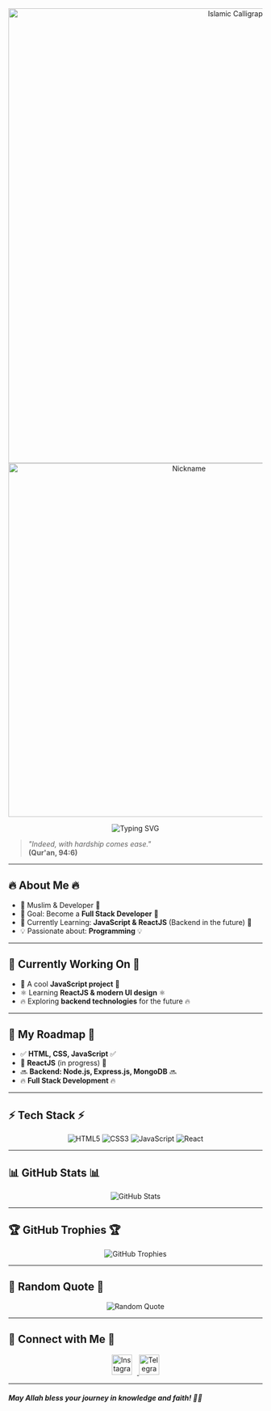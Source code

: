 <div align="center">
  <img src="https://raw.githubusercontent.com/abubakrmuminov/assalam/refs/heads/main/animation.svg" alt="Islamic Calligraphy" width="900">
</div>

<div align="center"> 
  <img  src="https://raw.githubusercontent.com/abubakrmuminov/assalam/refs/heads/main/name.svg" alt="Nickname" width="700">
</div> 

<div align="center"> 
 <p align="center">
   <img src="https://readme-typing-svg.herokuapp.com?font=Fira+Code&size=22&pause=1000&color=FFD700&width=600&lines=%F0%9F%8C%99+Assalamu+Alaikum!+I'm+Muminov+Abubakr+%F0%9F%8C%99" alt="Typing SVG" />
</p>
</div> 

> _"Indeed, with hardship comes ease."_  
> **(Qur'an, 94:6)**

---

## 🔥 About Me 🔥
- 🕌 Muslim & Developer 🕌
- 🎯 Goal: Become a **Full Stack Developer** 🎯
- 📖 Currently Learning: **JavaScript & ReactJS** (Backend in the future) 📖
- 💡 Passionate about: **Programming** 💡

---

## 🔨 Currently Working On 🔨
- 🚀 A cool **JavaScript project** 🚀
- ⚛️ Learning **ReactJS & modern UI design** ⚛️
- 🔥 Exploring **backend technologies** for the future 🔥

---

## 🚀 My Roadmap 🚀
- ✅ **HTML, CSS, JavaScript** ✅
- 🚀 **ReactJS** (in progress) 🚀
- 🔜 **Backend: Node.js, Express.js, MongoDB** 🔜
- 🔥 **Full Stack Development** 🔥

---

## ⚡ Tech Stack ⚡
<p align="center">
  <img src="https://img.shields.io/badge/HTML5-%23E34F26.svg?style=for-the-badge&logo=html5&logoColor=white" alt="HTML5" />
  <img src="https://img.shields.io/badge/CSS3-%231572B6.svg?style=for-the-badge&logo=css3&logoColor=white" alt="CSS3" />
  <img src="https://img.shields.io/badge/JavaScript-%23F7DF1E.svg?style=for-the-badge&logo=javascript&logoColor=black" alt="JavaScript" />
  <img src="https://img.shields.io/badge/React-%2361DAFB.svg?style=for-the-badge&logo=react&logoColor=black" alt="React" />
</p>

---

## 📊 GitHub Stats 📊
<p align="center">
  <img src="https://github-readme-stats.vercel.app/api?username=abubakrmuminov&show_icons=true&theme=radical" alt="GitHub Stats" />
</p>

---

## 🏆 GitHub Trophies 🏆
<p align="center">
  <img src="https://github-profile-trophy.vercel.app/?username=abubakrmuminov&theme=radical" alt="GitHub Trophies" />
</p>

---

## 🌟 Random Quote 🌟
<p align="center">
  <img src="https://quotes-github-readme.vercel.app/api?type=horizontal&theme=radical" alt="Random Quote">
</p>

---

## 🌙 Connect with Me 🌙
<p align="center">
<!-- Instagram -->
<a href="https://instagram.com/abubakr_ai">
  <img src="https://upload.wikimedia.org/wikipedia/commons/a/a5/Instagram_icon.png" 
       width="40" height="40" alt="Instagram" style="margin-right: 10px;"/>
</a>

<!-- Telegram -->
<a href="https://t.me/abubakr_ai">
  <img src="https://upload.wikimedia.org/wikipedia/commons/8/82/Telegram_logo.svg" 
       width="40" height="40" alt="Telegram"/>
</a>

</p>

---

#### _May Allah bless your journey in knowledge and faith! 🤲✨_
